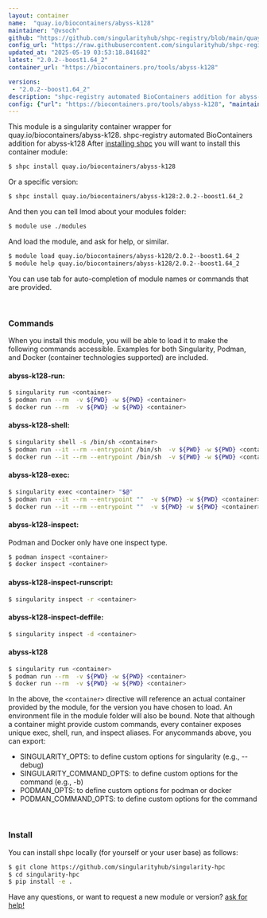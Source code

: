 ```yaml
---
layout: container
name:  "quay.io/biocontainers/abyss-k128"
maintainer: "@vsoch"
github: "https://github.com/singularityhub/shpc-registry/blob/main/quay.io/biocontainers/abyss-k128/container.yaml"
config_url: "https://raw.githubusercontent.com/singularityhub/shpc-registry/main/quay.io/biocontainers/abyss-k128/container.yaml"
updated_at: "2025-05-19 03:53:18.841682"
latest: "2.0.2--boost1.64_2"
container_url: "https://biocontainers.pro/tools/abyss-k128"

versions:
 - "2.0.2--boost1.64_2"
description: "shpc-registry automated BioContainers addition for abyss-k128"
config: {"url": "https://biocontainers.pro/tools/abyss-k128", "maintainer": "@vsoch", "description": "shpc-registry automated BioContainers addition for abyss-k128", "latest": {"2.0.2--boost1.64_2": "sha256:be504c587d8ea9e04fb89829eda2b2ce0999535cc2a9d2e5a5a5b9912f5cc0e5"}, "tags": {"2.0.2--boost1.64_2": "sha256:be504c587d8ea9e04fb89829eda2b2ce0999535cc2a9d2e5a5a5b9912f5cc0e5"}, "docker": "quay.io/biocontainers/abyss-k128"}
---
```


This module is a singularity container wrapper for quay.io/biocontainers/abyss-k128.
shpc-registry automated BioContainers addition for abyss-k128
After [installing shpc](#install) you will want to install this container module:


```bash
$ shpc install quay.io/biocontainers/abyss-k128
```

Or a specific version:

```bash
$ shpc install quay.io/biocontainers/abyss-k128:2.0.2--boost1.64_2
```

And then you can tell lmod about your modules folder:

```bash
$ module use ./modules
```

And load the module, and ask for help, or similar.

```bash
$ module load quay.io/biocontainers/abyss-k128/2.0.2--boost1.64_2
$ module help quay.io/biocontainers/abyss-k128/2.0.2--boost1.64_2
```

You can use tab for auto-completion of module names or commands that are provided.

<br>

### Commands

When you install this module, you will be able to load it to make the following commands accessible.
Examples for both Singularity, Podman, and Docker (container technologies supported) are included.

#### abyss-k128-run:

```bash
$ singularity run <container>
$ podman run --rm  -v ${PWD} -w ${PWD} <container>
$ docker run --rm  -v ${PWD} -w ${PWD} <container>
```

#### abyss-k128-shell:

```bash
$ singularity shell -s /bin/sh <container>
$ podman run --it --rm --entrypoint /bin/sh  -v ${PWD} -w ${PWD} <container>
$ docker run --it --rm --entrypoint /bin/sh  -v ${PWD} -w ${PWD} <container>
```

#### abyss-k128-exec:

```bash
$ singularity exec <container> "$@"
$ podman run --it --rm --entrypoint ""  -v ${PWD} -w ${PWD} <container> "$@"
$ docker run --it --rm --entrypoint ""  -v ${PWD} -w ${PWD} <container> "$@"
```

#### abyss-k128-inspect:

Podman and Docker only have one inspect type.

```bash
$ podman inspect <container>
$ docker inspect <container>
```

#### abyss-k128-inspect-runscript:

```bash
$ singularity inspect -r <container>
```

#### abyss-k128-inspect-deffile:

```bash
$ singularity inspect -d <container>
```



#### abyss-k128

```bash
$ singularity run <container>
$ podman run --rm  -v ${PWD} -w ${PWD} <container>
$ docker run --rm  -v ${PWD} -w ${PWD} <container>
```


In the above, the `<container>` directive will reference an actual container provided
by the module, for the version you have chosen to load. An environment file in the
module folder will also be bound. Note that although a container
might provide custom commands, every container exposes unique exec, shell, run, and
inspect aliases. For anycommands above, you can export:

 - SINGULARITY_OPTS: to define custom options for singularity (e.g., --debug)
 - SINGULARITY_COMMAND_OPTS: to define custom options for the command (e.g., -b)
 - PODMAN_OPTS: to define custom options for podman or docker
 - PODMAN_COMMAND_OPTS: to define custom options for the command

<br>

### Install

You can install shpc locally (for yourself or your user base) as follows:

```bash
$ git clone https://github.com/singularityhub/singularity-hpc
$ cd singularity-hpc
$ pip install -e .
```

Have any questions, or want to request a new module or version? [ask for help!](https://github.com/singularityhub/singularity-hpc/issues)
